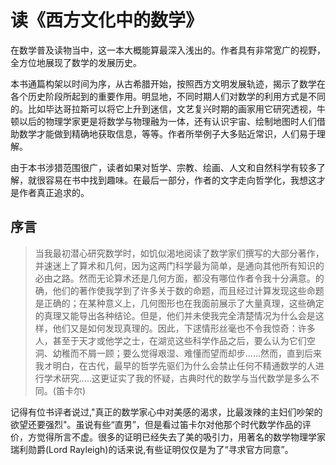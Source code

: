 # 读《西方文化中的数学》

在数学普及读物当中，这一本大概能算最深入浅出的。作者具有非常宽广的视野，全方位地展现了数学的发展历史。

本书通篇构架以时间为序，从古希腊开始，按照西方文明发展轨迹，揭示了数学在各个历史阶段所起到的重要作用。明显地，不同时期人们对数学的利用方式是不同的。比如毕达哥拉斯可以将它上升到迷信，文艺复兴时期的画家用它研究透视，牛顿以后的物理学家更是将数学与物理融为一体，还有认识宇宙、绘制地图时人们借助数学才能做到精确地获取信息，等等。作者所举例子大多贴近常识，人们易于理解。

由于本书涉猎范围很广，读者如果对哲学、宗教、绘画、人文和自然科学有较多了解，就很容易在书中找到趣味。在最后一部分，作者的文字走向哲学化，我想这才是作者真正追求的。

## 序言
> 当我最初潜心研究数学时，如饥似渴地阅读了数学家们撰写的大部分著作，并速迷上了算术和几何，因为这两门科学最为简单，是通向其他所有知识的必由之路。然而无论算术还是几何方面，都没有哪位作者令我十分满意。的确，他们的著作使我学到了许多关于数的命题，而且经过计算发现这些命题是正确的；在某种意义上，几何图形也在我面前展示了大量真理，这些确定的真理又能导出各种结论。但是，他们并未使我完全清楚情况为什么会是这样，他们又是如何发现真理的。因此，下逑情形丝毫也不令我惊奇：许多人，甚至于天才或他学之士，在湖览这些科学作品之后，要么认为它们空洞、幼稚而不屑一顾；要么觉得艰湿、难懂而望而却步......然而，直到后来我オ明白，在古代，最早的哲学先驱们为什么会禁止任何不精通数学的人进行学术研究.....这更证实了我的怀疑，古典时代的数学与当代数学是多么不同。(笛卡尔)

记得有位书评者说过,"真正的数学家心中对美感的渴求，比最泼辣的主妇们吵架的欲望还要强烈"。虽说有些“直男”，但是看过笛卡尔对他那个时代数学作品的评价，方觉得所言不虚。很多的证明已经失去了美的吸引力，用著名的数学物理学家瑞利勋爵(Lord Rayleigh)的话来说,有些证明仅仅是为了“寻求官方同意”。